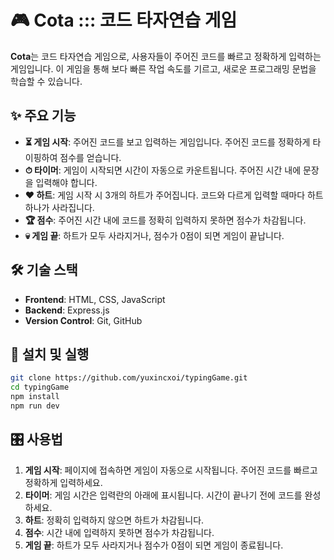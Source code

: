# 🎮 Cota ::: 코드 타자연습 게임

**Cota**는 코드 타자연습 게임으로, 사용자들이 주어진 코드를 빠르고 정확하게 입력하는 게임입니다. 이 게임을 통해 보다 빠른 작업 속도를 기르고, 새로운 프로그래밍 문법을 학습할 수 있습니다.

## ✨ 주요 기능

- **⏳ 게임 시작**: 주어진 코드를 보고 입력하는 게임입니다. 주어진 코드를 정확하게 타이핑하여 점수를 얻습니다.
- **⏱ 타이머**: 게임이 시작되면 시간이 자동으로 카운트됩니다. 주어진 시간 내에 문장을 입력해야 합니다.
- **❤️ 하트**: 게임 시작 시 3개의 하트가 주어집니다. 코드와 다르게 입력할 때마다 하트 하나가 사라집니다.
- **🏆 점수**: 주어진 시간 내에 코드를 정확히 입력하지 못하면 점수가 차감됩니다.
- **💀 게임 끝**: 하트가 모두 사라지거나, 점수가 0점이 되면 게임이 끝납니다.

## 🛠 기술 스택

- **Frontend**: HTML, CSS, JavaScript
- **Backend**: Express.js
- **Version Control**: Git, GitHub

## 🚀 설치 및 실행

```bash
git clone https://github.com/yuxincxoi/typingGame.git
cd typingGame
npm install
npm run dev
```

## 🎛 사용법

1. **게임 시작**: 페이지에 접속하면 게임이 자동으로 시작됩니다. 주어진 코드를 빠르고 정확하게 입력하세요.
2. **타이머**: 게임 시간은 입력란의 아래에 표시됩니다. 시간이 끝나기 전에 코드를 완성하세요.
3. **하트**: 정확히 입력하지 않으면 하트가 차감됩니다.
4. **점수**: 시간 내에 입력하지 못하면 점수가 차감됩니다.
5. **게임 끝**: 하트가 모두 사라지거나 점수가 0점이 되면 게임이 종료됩니다.

```

```
